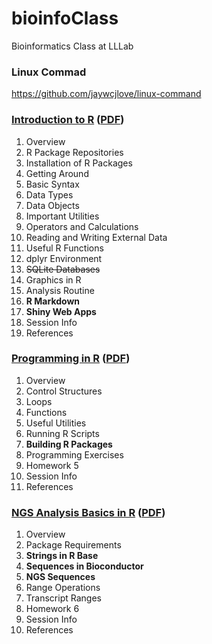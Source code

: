 # bioinfoClass
Bioinformatics Class at LLLab

### Linux Commad   
https://github.com/jaywcjlove/linux-command

### [Introduction to R](http://girke.bioinformatics.ucr.edu/GEN242/mydoc_Rbasics_01.html "GEN242 Spring 2018") ([PDF](https://github.com/lizc07/bioinfoClass/blob/master/Materials/Rbasics.pdf "Materials/Rbasics.pdf"))   
1. Overview
2. R Package Repositories
3. Installation of R Packages
4. Getting Around
5. Basic Syntax
6. Data Types
7. Data Objects
8. Important Utilities
9. Operators and Calculations
10. Reading and Writing External Data
11. Useful R Functions
12. dplyr Environment
13. ~~SQLite Databases~~
14. Graphics in R
15. Analysis Routine
16. **R Markdown**
17. **Shiny Web Apps**
18. Session Info
19. References
### [Programming in R](http://girke.bioinformatics.ucr.edu/GEN242/mydoc_Programming_in_R_01.html "GEN242 Spring 2018") ([PDF](https://github.com/lizc07/bioinfoClass/blob/master/Materials/Programming_in_R.pdf "Materials/Programming_in_R.pdf"))      
1. Overview
2. Control Structures
3. Loops
4. Functions
5. Useful Utilities
6. Running R Scripts
7. **Building R Packages**
8. Programming Exercises
9. Homework 5
10. Session Info
11. References
### [NGS Analysis Basics in R](http://girke.bioinformatics.ucr.edu/GEN242/mydoc_Rsequences_01.html "GEN242 Spring 2018")  ([PDF](https://github.com/lizc07/bioinfoClass/blob/master/Materials/Rsequences.pdf "Materials/Rsequences.pdf"))   
1. Overview
2. Package Requirements
3. **Strings in R Base**
4. **Sequences in Bioconductor**
5. **NGS Sequences**
6. Range Operations
7. Transcript Ranges
8. Homework 6
9. Session Info
10. References
